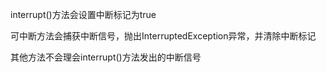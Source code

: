 interrupt()方法会设置中断标记为true

可中断方法会捕获中断信号，抛出InterruptedException异常，并清除中断标记

其他方法不会理会interrupt()方法发出的中断信号